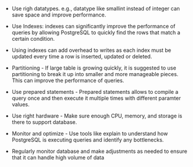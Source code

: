 - Use righ datatypes. e.g., datatype like smallint instead of integer can save space and improve performance.

- Use Indexes: indexes can significantly improve the performance of queries by allowing PostgreSQL to quickly find the rows that match a certain condition.

- Using indexes can add overhead to writes as each index must be updated every time a row is inserted, updated or deleted.

- Partitioning - If large table is growing quickly, it is suggested to use partitioning to break it up into smaller and more manageable pieces. This can improve the performance of queries.

- Use prepared statements - Prepared statements allows to compile a query once and then execute it multiple times with different paramter values.

- Use right hardware - Make sure enough CPU, memory, and storage is there to support database.

- Monitor and optimize - Use tools like explain to understand how PostgreSQL is executing queries and identify any bottlenecks. 
- Regularly monitor database and make adjustments as needed to ensure that it can handle high volume of data
